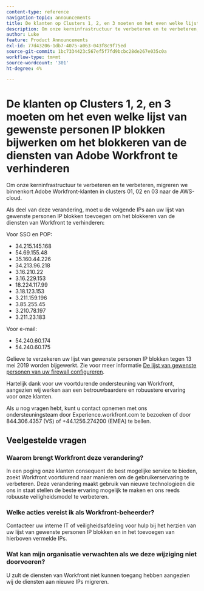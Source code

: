 ```yaml
---
content-type: reference
navigation-topic: announcements
title: De klanten op Clusters 1, 2, en 3 moeten om het even welke lijst van gewenste personen IP blokken bijwerken om het blokkeren van de diensten van Adobe Workfront te verhinderen
description: Om onze kerninfrastructuur te verbeteren en te verbeteren, migreren we binnenkort Adobe Workfront-klanten in clusters 01, 02 en 03 naar de AWS-cloud.
author: Luke
feature: Product Announcements
exl-id: 77d43206-1db7-4075-a063-043f8c9f75ed
source-git-commit: 1bc7334423c567ef5f7fd9bcbc28de267e035c0a
workflow-type: tm+mt
source-wordcount: '301'
ht-degree: 4%

---
```


# De klanten op Clusters 1, 2, en 3 moeten om het even welke lijst van gewenste personen IP blokken bijwerken om het blokkeren van de diensten van Adobe Workfront te verhinderen

Om onze kerninfrastructuur te verbeteren en te verbeteren, migreren we binnenkort Adobe Workfront-klanten in clusters 01, 02 en 03 naar de AWS-cloud.

Als deel van deze verandering, moet u de volgende IPs aan uw lijst van gewenste personen IP blokken toevoegen om het blokkeren van de diensten van Workfront te verhinderen:

Voor SSO en POP:

* 34.215.145.168
* 54.69.155.48
* 35.160.44.226
* 34.213.96.218
* 3.16.210.22
* 3.16.229.153
* 18.224.117.99
* 3.18.123.153
* 3.211.159.196
* 3.85.255.45
* 3.210.78.197
* 3.211.23.183

Voor e-mail:

* 54.240.60.174
* 54.240.60.175

Gelieve te verzekeren uw lijst van gewenste personen IP blokken tegen 13 mei 2019 worden bijgewerkt. Zie voor meer informatie [De lijst van gewenste personen van uw firewall configureren](../../../administration-and-setup/get-started-wf-administration/configure-your-firewall.md).

Hartelijk dank voor uw voortdurende ondersteuning van Workfront, aangezien wij werken aan een betrouwbaardere en robuustere ervaring voor onze klanten.

Als u nog vragen hebt, kunt u contact opnemen met ons ondersteuningsteam door Experience.workfront.com te bezoeken of door 844.306.4357 (VS) of +44.1256.274200 (EMEA) te bellen.

## Veelgestelde vragen

### Waarom brengt Workfront deze verandering?

In een poging onze klanten consequent de best mogelijke service te bieden, zoekt Workfront voortdurend naar manieren om de gebruikerservaring te verbeteren. Deze verandering maakt gebruik van nieuwe technologieën die ons in staat stellen de beste ervaring mogelijk te maken en ons reeds robuuste veiligheidsmodel te verbeteren.

### Welke acties vereist ik als Workfront-beheerder?

Contacteer uw interne IT of veiligheidsafdeling voor hulp bij het herzien van uw lijst van gewenste personen IP blokken en in het toevoegen van hierboven vermelde IPs.

### Wat kan mijn organisatie verwachten als we deze wijziging niet doorvoeren?

U zult de diensten van Workfront niet kunnen toegang hebben aangezien wij de diensten aan nieuwe IPs migreren.
